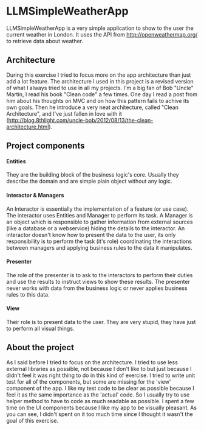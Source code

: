 LLMSimpleWeatherApp
===================

LLMSimpleWeatherApp is a very simple application to show to the user the current weather in London. It uses the API from http://openweathermap.org/ to retrieve data about weather.

Architecture
-------------
During this exercise I tried to focus more on the app architecture than just add a lot feature. The architecture I used in this project is a revised version of what I always tried to use in all my projects. I'm a big fan of Bob "Uncle" Martin, I read his book "Clean code" a few times. One day I read a post from him about his thoughts on MVC and on how this pattern fails to achive its own goals. Then he introduce a very neat architecture, called "Clean Architecture", and I've just fallen in love with it (http://blog.8thlight.com/uncle-bob/2012/08/13/the-clean-architecture.html).

Project components
-------------------

#### Entities

They are the building block of the business logic's core. Usually they describe the domain and are simple plain object without any logic.

#### Interactor & Managers

An Interactor is essentially the implementation of a feature (or use case). The interactor uses Entities and Manager to perform its task.
A Manager is an object which is responsible to gather information from external sources (like a database or a webservice) hiding the details to the interactor.
An interactor doesn't know how to present the data to the user, its only responsibility is to perform the task (it's role) coordinating the interactions between managers and applying business rules to the data it manipulates.

#### Presenter

The role of the presenter is to ask to the interactors to perform their duties and use the results to instruct views to show these results. The presenter never works with data from the business logic or never applies business rules to this data.

#### View

Their role is to present data to the user. They are very stupid, they have just to perform all visual things.

About the project
------

As I said before I tried to focus on the architecture. I tried to use less external libraries as possible, not because I don't like to but just because I didn't feel it was right thing to do in this kind of exercise. 
I tried to write unit test for all of the components, but some are missing for the 'view' component of the app. I like my test code to be clear as possible because I feel it as the same importance as the 'actual' code. So I usually try to use helper method to have to code as much readable as possible.
I spent a few time on the UI components because I like my app to be visually pleasant. As you can see, I didn't spent on it too much time since I thought it wasn't the goal of this exercise.
